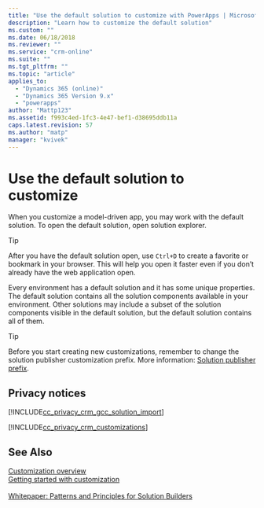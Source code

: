 ```yaml
---
title: "Use the default solution to customize with PowerApps | MicrosoftDocs"
description: "Learn how to customize the default solution"
ms.custom: ""
ms.date: 06/18/2018
ms.reviewer: ""
ms.service: "crm-online"
ms.suite: ""
ms.tgt_pltfrm: ""
ms.topic: "article"
applies_to: 
  - "Dynamics 365 (online)"
  - "Dynamics 365 Version 9.x"
  - "powerapps"
author: "Mattp123"
ms.assetid: f993c4ed-1fc3-4e47-bef1-d38695ddb11a
caps.latest.revision: 57
ms.author: "matp"
manager: "kvivek"
--- 
```

<a name="BKMK_UsingDefaultSolution"></a>   

# Use the default solution to customize  

 When you customize a model-driven app, you may work with the default solution. To open the default solution, open solution explorer.  
  
> [!TIP]
>  After you have the default solution open, use `Ctrl+D` to create a favorite or bookmark in your browser. This will help you open it faster even if you don’t already have the web application open.  
  
 Every environment has a default solution and it has some unique properties. The default solution contains all the solution components available in your environment. Other solutions may include a subset of the solution components visible in the default solution, but the default solution contains all of them.  
  
> [!TIP]
>  Before you start creating new customizations, remember to change the solution publisher customization prefix. More information: [Solution publisher prefix](change-solution-publisher-prefix.md).  
  
<a name="BKMK_PrivacyNotice"></a>   

## Privacy notices  
 [!INCLUDE[cc_privacy_crm_gcc_solution_import](../../includes/cc-privacy-crm-gcc-solution-import.md)]  
  
 [!INCLUDE[cc_privacy_crm_customizations](../../includes/cc-privacy-crm-customizations.md)]  
  
## See Also  
 [Customization overview](overview.md)<br/>
 [Getting started with customization](../model-driven-apps/getting-started-customization.md)  
 <br/>
 [Whitepaper: Patterns and Principles for Solution Builders](http://go.microsoft.com/fwlink/p/?LinkID=533946)
